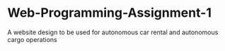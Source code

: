 # Web-Programming-Assignment-1
A website design to be used for autonomous car rental and autonomous cargo operations
